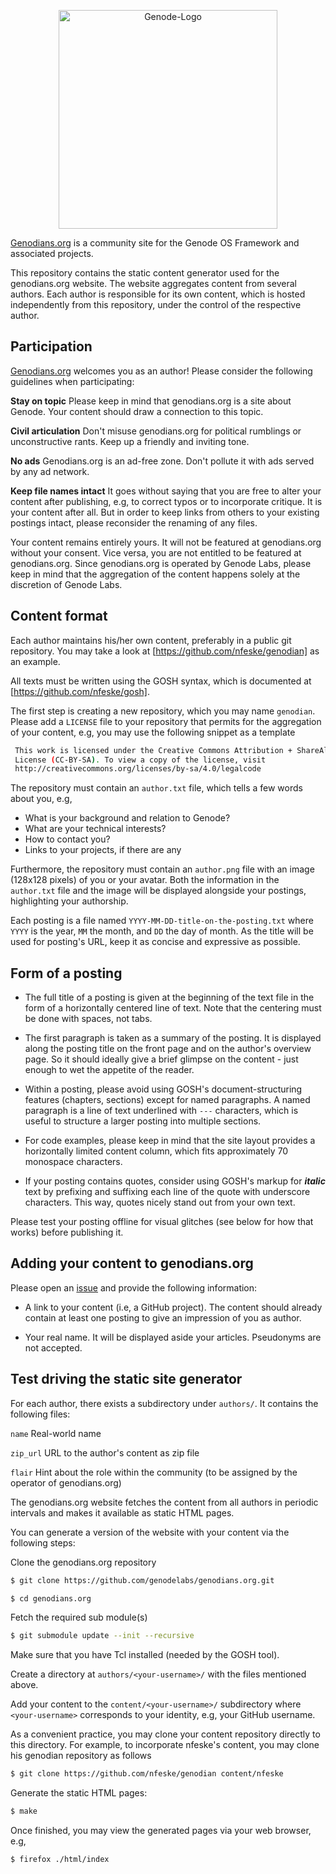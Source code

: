 <p align="center">
<img alt="Genode-Logo" width="350" src="https://genodians.org/site_title.png">
</p>

[Genodians.org](https://genodians.org) is a community site for the Genode OS 
Framework and associated projects.

This repository contains the static content generator used for the
genodians.org website. The website aggregates content from several authors.
Each author is responsible for its own content, which is hosted independently
from this repository, under the control of the respective author.


## Participation

[Genodians.org](https://genodians.org) welcomes you as an author! 
Please consider the following guidelines when participating:

**Stay on topic** Please keep in mind that genodians.org is a site about
  Genode. Your content should draw a connection to this topic.

**Civil articulation** Don't misuse genodians.org for political rumblings or
  unconstructive rants. Keep up a friendly and inviting tone.

**No ads** Genodians.org is an ad-free zone. Don't pollute it with ads served
  by any ad network.

**Keep file names intact** It goes without saying that you are free to alter
  your content after publishing, e.g, to correct typos or to incorporate
  critique. It is your content after all. But in order to keep links from
  others to your existing postings intact, please reconsider the renaming of
  any files.

Your content remains entirely yours. It will not be featured at genodians.org
without your consent. Vice versa, you are not entitled to be featured at
genodians.org. Since genodians.org is operated by Genode Labs, please keep in
mind that the aggregation of the content happens solely at the discretion of
Genode Labs.


## Content format

Each author maintains his/her own content, preferably in a public git
repository. You may take a look at [https://github.com/nfeske/genodian]
as an example.

All texts must be written using the GOSH syntax, which is documented at
[https://github.com/nfeske/gosh].

The first step is creating a new repository, which you may name `genodian`.
Please add a `LICENSE` file to your repository that permits for the
aggregation of your content, e.g, you may use the following snippet as a
template

```sh
 This work is licensed under the Creative Commons Attribution + ShareAlike
 License (CC-BY-SA). To view a copy of the license, visit
 http://creativecommons.org/licenses/by-sa/4.0/legalcode
```

The repository must contain an `author.txt` file, which tells a few words
about you, e.g,

- What is your background and relation to Genode?
- What are your technical interests?
- How to contact you?
- Links to your projects, if there are any

Furthermore, the repository must contain an `author.png` file with an image
(128x128 pixels) of you or your avatar. Both the information in the
`author.txt` file and the image will be displayed alongside your postings,
highlighting your authorship.

Each posting is a file named `YYYY-MM-DD-title-on-the-posting.txt` where
`YYYY` is the year, `MM` the month, and `DD` the day of month. As the title
will be used for posting's URL, keep it as concise and expressive as possible.


## Form of a posting

- The full title of a posting is given at the beginning of the text file in
  the form of a horizontally centered line of text. Note that the centering
  must be done with spaces, not tabs.

- The first paragraph is taken as a summary of the posting. It is displayed
  along the posting title on the front page and on the author's overview page.
  So it should ideally give a brief glimpse on the content - just enough to
  wet the appetite of the reader.

- Within a posting, please avoid using GOSH's document-structuring features
  (chapters, sections) except for named paragraphs. A named paragraph is a
  line of text underlined with `---` characters, which is useful to structure
  a larger posting into multiple sections.

- For code examples, please keep in mind that the site layout provides a
  horizontally limited content column, which fits approximately 70 monospace
  characters.

- If your posting contains quotes, consider using GOSH's markup for ***italic***
  text by prefixing and suffixing each line of the quote with underscore
  characters. This way, quotes nicely stand out from your own text.

Please test your posting offline for visual glitches (see below for how that
works) before publishing it.


## Adding your content to genodians.org

Please open an [issue](https://github.com/genodelabs/genodians.org) and
provide the following information:

- A link to your content (i.e, a GitHub project). The content should already
  contain at least one posting to give an impression of you as author.

- Your real name. It will be displayed aside your articles. Pseudonyms are not
  accepted.


## Test driving the static site generator

For each author, there exists a subdirectory under `authors/`. It contains the
following files:

`name` Real-world name

`zip_url` URL to the author's content as zip file

`flair` Hint about the role within the community (to be assigned by the
  operator of genodians.org)

The genodians.org website fetches the content from all authors in periodic
intervals and makes it available as static HTML pages.

You can generate a version of the website with your content via the following
steps:

 Clone the genodians.org repository

```sh
$ git clone https://github.com/genodelabs/genodians.org.git

$ cd genodians.org
```

 Fetch the required sub module(s)

```sh
$ git submodule update --init --recursive
```
 Make sure that you have Tcl installed (needed by the GOSH tool).

 Create a directory at `authors/<your-username>/` with the files mentioned above.

Add your content to the `content/<your-username>/` subdirectory where 
`<your-username>` corresponds to your identity, e.g, your GitHub username.

  As a convenient practice, you may clone your content repository directly to
  this directory. For example, to incorporate nfeske's content, you may clone
  his genodian repository as follows

```sh
$ git clone https://github.com/nfeske/genodian content/nfeske
```
 Generate the static HTML pages:

```sh
$ make
```

 Once finished, you may view the generated pages via your web browser, e.g,

```sh
$ firefox ./html/index
```
